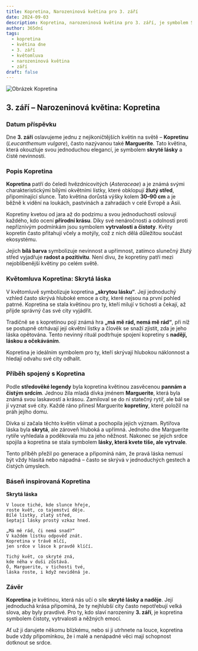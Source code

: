 ```yaml
---
title: Kopretina, Narozeninová květina pro 3. září
date: 2024-09-03
description: Kopretina, narozeninová květina pro 3. září, je symbolem Skrytá láska. Objevte její jedinečný význam, fascinující příběhy a poezii, která oslavuje její krásu.
author: 365dní
tags:
  - kopretina
  - květina dne
  - 3. září
  - květomluva
  - narozeninová květina
  - září
draft: false
---
```


![Obrázek Kopretina](https://cdn.pixabay.com/photo/2016/09/09/08/30/marguerite-1656357_640.jpg#center)


## 3. září – Narozeninová květina: Kopretina

### Datum příspěvku

Dne **3. září** oslavujeme jednu z nejikoničtějších květin na světě – **Kopretinu** (_Leucanthemum vulgare_), často nazývanou také **Marguerite**. Tato květina, která okouzluje svou jednoduchou elegancí, je symbolem **skryté lásky** a čisté nevinnosti.

### Popis Kopretina

**Kopretina** patří do čeledi hvězdnicovitých (_Asteraceae_) a je známá svými charakteristickými bílými okvětními lístky, které obklopují **žlutý střed**, připomínající slunce. Tato květina dorůstá výšky kolem **30–90 cm** a je běžně k vidění na loukách, pastvinách a zahradách v celé Evropě a Asii.

Kopretiny kvetou od jara až do podzimu a svou jednoduchostí oslovují každého, kdo ocení **přírodní krásu**. Díky své nenáročnosti a odolnosti proti nepříznivým podmínkám jsou symbolem **vytrvalosti a čistoty**. Květy kopretin často přitahují včely a motýly, což z nich dělá důležitou součást ekosystému.

Jejich **bílá barva** symbolizuje nevinnost a upřímnost, zatímco slunečný žlutý střed vyjadřuje **radost a pozitivitu**. Není divu, že kopretiny patří mezi nejoblíbenější květiny po celém světě.

### Květomluva Kopretina: Skrytá láska

V květomluvě symbolizuje kopretina **„skrytou lásku“**. Její jednoduchý vzhled často skrývá hluboké emoce a city, které nejsou na první pohled patrné. Kopretina se stala květinou pro ty, kteří milují v tichosti a čekají, až přijde správný čas své city vyjádřit.

Tradičně se s kopretinou pojí známá hra **„má mě rád, nemá mě rád“**, při níž se postupně otrhávají její okvětní lístky a člověk se snaží zjistit, zda je jeho láska opětována. Tento nevinný rituál podtrhuje spojení kopretiny s **nadějí, láskou a očekáváním**.

Kopretina je ideálním symbolem pro ty, kteří skrývají hlubokou náklonnost a hledají odvahu své city odhalit.

### Příběh spojený s Kopretina

Podle **středověké legendy** byla kopretina květinou zasvěcenou **pannám a čistým srdcím**. Jednou žila mladá dívka jménem **Marguerite**, která byla známá svou laskavostí a krásou. Zamiloval se do ní statečný rytíř, ale bál se jí vyznat své city. Každé ráno přinesl Marguerite **kopretiny**, které položil na práh jejího domu.

Dívka si začala těchto květin všímat a pochopila jejich význam. Rytířova láska byla **skrytá**, ale zároveň hluboká a upřímná. Jednoho dne Marguerite rytíře vyhledala a poděkovala mu za jeho něžnost. Nakonec se jejich srdce spojila a kopretina se stala symbolem **lásky, která kvete tiše, ale vytrvale**.

Tento příběh přežil po generace a připomíná nám, že pravá láska nemusí být vždy hlasitá nebo nápadná – často se skrývá v jednoduchých gestech a čistých úmyslech.

### Báseň inspirovaná Kopretina

**Skrytá láska**

```
V louce tiché, kde slunce hřeje,  
roste květ, co tajemství děje.  
Bílé lístky, zlatý střed,  
šeptají lásky prostý vzkaz hned.  

„Má mě rád, či nemá snad?“  
V každém lístku odpověď znát.  
Kopretina v trávě mlčí,  
jen srdce v lásce k pravdě klíčí.  

Tichý květ, co skryté zná,  
kde něha v duši zůstává.  
Ó, Marguerite, v tichosti tvé,  
láska roste, i když neviděná je.  
```

### Závěr

**Kopretina** je květinou, která nás učí o síle **skryté lásky a naděje**. Její jednoduchá krása připomíná, že ty nejhlubší city často nepotřebují velká slova, aby byly pravdivé. Pro ty, kdo slaví narozeniny **3. září**, je kopretina symbolem čistoty, vytrvalosti a něžných emocí.

Ať už ji darujete někomu blízkému, nebo si ji utrhnete na louce, kopretina bude vždy připomínkou, že i malé a nenápadné věci mají schopnost dotknout se srdce.
